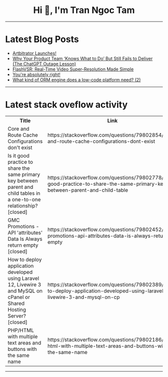 <h1 align="center">Hi 👋, I'm Tran Ngoc Tam</h1>

---

# Latest Blog Posts 
<!-- BLOG-POST-LIST:START -->
- [Artbitrator Launches!](https://dev.to/adzhydra/artbitrator-launches-2lk7)
- [Why Your Product Team ‘Knows What to Do’ But Still Fails to Deliver &lpar;The ChatGPT Outage Lesson&rpar;](https://dev.to/yaseen_tech/why-your-product-team-knows-what-to-do-but-still-fails-to-deliver-the-chatgpt-outage-lesson-1eha)
- [FlashVSR: Real-Time Video Super-Resolution Made Simple](https://dev.to/localfaceswap/flashvsr-real-time-video-super-resolution-made-simple-2fjc)
- [You&#39;re absolutely right!](https://dev.to/ben/youre-absolutely-right-3h9l)
- [What kind of ORM engine does a low-code platform need? &lpar;2&rpar;](https://dev.to/canonical/what-kind-of-orm-engine-does-a-low-code-platform-need-2-mfj)
<!-- BLOG-POST-LIST:END -->

---

# Latest stack oveflow activity
<table>
  <tr><th>Title</th><th>Link</th></tr>
  <!-- STACKOVERFLOW:START --><tr><td>Core and Route Cache Configurations don&#39;t exist</td><td>https://stackoverflow.com/questions/79802854/core-and-route-cache-configurations-dont-exist</td></tr><tr><td>Is it good practice to share the same primary key between parent and child tables in a one-to-one relationship? [closed]</td><td>https://stackoverflow.com/questions/79802778/is-it-good-practice-to-share-the-same-primary-key-between-parent-and-child-table</td></tr><tr><td>GMC Promotions - API &#39;attributes&#39; Data Is Always return empty [closed]</td><td>https://stackoverflow.com/questions/79802452/gmc-promotions-api-attributes-data-is-always-return-empty</td></tr><tr><td>How to deploy application developed using Laravel 12, Livewire 3 and MySQL on cPanel or Shared Hosting Server? [closed]</td><td>https://stackoverflow.com/questions/79802389/how-to-deploy-application-developed-using-laravel-12-livewire-3-and-mysql-on-cp</td></tr><tr><td>PHP/HTML with multiple text areas and buttons with the same name</td><td>https://stackoverflow.com/questions/79802186/php-html-with-multiple-text-areas-and-buttons-with-the-same-name</td></tr><!-- STACKOVERFLOW:END -->
</table>

---


